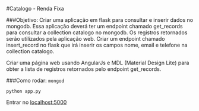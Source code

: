 #Catalogo - Renda Fixa

###Objetivo:
Criar uma aplicação em flask para consultar e inserir dados no mongodb. Essa aplicação deverá ter um endpoint chamado get_records para consultar a collection catalogo no mongodb. Os registros retornados serão utilizados pela aplicação web. Criar um endpoint chamado insert_record no flask que irá inserir os campos nome, email e telefone na collection catalogo.

Criar uma página web usando AngularJs e MDL (Material Design Lite) para obter a lista de registros retornados pelo endpoint get_records.

###Como rodar:
`mongod`

`python app.py`

Entrar no [localhost:5000](http://localhost:5000)